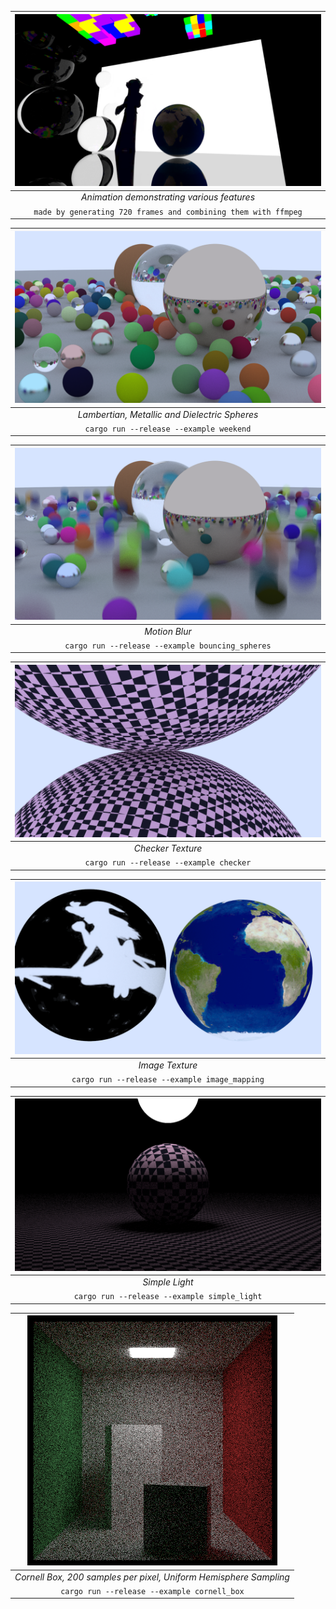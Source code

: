 | [![](examples/frame_0214.png)](https://vimeo.com/942603943) |
| :-----------------------------------------------------------------------------------------------------------------------: |
|                                        _Animation demonstrating various features_                                         |
|                              `made by generating 720 frames and combining them with ffmpeg`                               |

|           ![](examples/weekend.png)           |
| :-------------------------------------------: |
| _Lambertian, Metallic and Dielectric Spheres_ |
|    `cargo run --release --example weekend`    |

|        ![](examples/bouncing_spheres.png)        |
| :----------------------------------------------: |
|                  _Motion Blur_                   |
| `cargo run --release --example bouncing_spheres` |

|        ![](examples/checker.png)        |
| :-------------------------------------: |
|            _Checker Texture_            |
| `cargo run --release --example checker` |

|        ![](examples/image_mapping.png)        |
| :-------------------------------------------: |
|                _Image Texture_                |
| `cargo run --release --example image_mapping` |

|        ![](examples/simple_light.png)        |
| :------------------------------------------: |
|                _Simple Light_                |
| `cargo run --release --example simple_light` |

|                   ![](examples/cornell_box.png)                   |
| :---------------------------------------------------------------: |
| _Cornell Box, 200 samples per pixel, Uniform Hemisphere Sampling_ |
|            `cargo run --release --example cornell_box`            |
